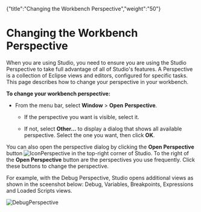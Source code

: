 {"title":"Changing the Workbench Perspective","weight":"50"} 

# Changing the Workbench Perspective

When you are using Studio, you need to ensure you are using the Studio Perspective to take full advantage of all of Studio's features. A Perspective is a collection of Eclipse views and editors, configured for specific tasks. This page describes how to change your perspective in your workbench.

**To change your workbench perspective:**

*   From the menu bar, select **Window** > **Open** **Perspective**.
    
    *   If the perspective you want is visible, select it.
        
    *   If not, select **Other...** to display a dialog that shows all available perspective. Select the one you want, then click **OK**.
        

You can also open the perspective dialog by clicking the **Open Perspective** button ![IconPerspective](/Images/appc/download/attachments/30083016/IconPerspective.png) in the top-right corner of Studio. To the right of the **Open Perspective** button are the perspectives you use frequently. Click these buttons to change the perspective.

For example, with the Debug Perspective, Studio opens additional views as shown in the sceenshot below: Debug, Variables, Breakpoints, Expressions and Loaded Scripts views.

![DebugPerspective](/Images/appc/download/attachments/30083016/DebugPerspective.png)